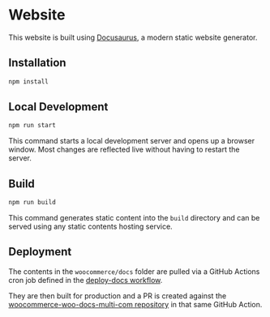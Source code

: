 # Website

This website is built using [Docusaurus](https://docusaurus.io/), a modern static website generator.

## Installation

```bash
npm install
```

## Local Development

```bash
npm run start
```

This command starts a local development server and opens up a browser window. Most changes are reflected live without having to restart the server.

## Build

```bash
npm run build
```

This command generates static content into the `build` directory and can be served using any static contents hosting service.

## Deployment

The contents in the `woocommerce/docs` folder are pulled via a GitHub Actions cron job defined in the [deploy-docs workflow](https://github.com/woocommerce/woo-docs-build/blob/trunk/.github/workflows/deploy-docs.yml). 

They are then built for production and a PR is created against the [woocommerce-woo-docs-multi-com repository](https://github.com/wpcomvip/woocommerce-woo-docs-multi-com) in that same GitHub Action.

